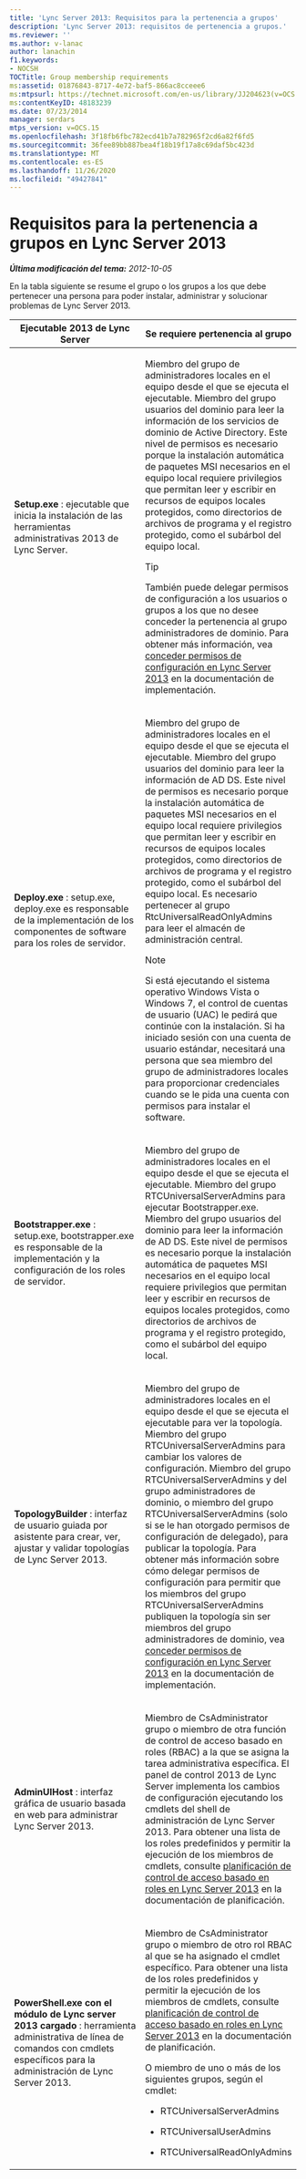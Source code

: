 ```yaml
---
title: 'Lync Server 2013: Requisitos para la pertenencia a grupos'
description: 'Lync Server 2013: requisitos de pertenencia a grupos.'
ms.reviewer: ''
ms.author: v-lanac
author: lanachin
f1.keywords:
- NOCSH
TOCTitle: Group membership requirements
ms:assetid: 01876843-8717-4e72-baf5-866ac8cceee6
ms:mtpsurl: https://technet.microsoft.com/en-us/library/JJ204623(v=OCS.15)
ms:contentKeyID: 48183239
ms.date: 07/23/2014
manager: serdars
mtps_version: v=OCS.15
ms.openlocfilehash: 3f18fb6fbc782ecd41b7a782965f2cd6a82f6fd5
ms.sourcegitcommit: 36fee89bb887bea4f18b19f17a8c69daf5bc423d
ms.translationtype: MT
ms.contentlocale: es-ES
ms.lasthandoff: 11/26/2020
ms.locfileid: "49427841"
---
```

# <a name="group-membership-requirements-for-lync-server-2013"></a>Requisitos para la pertenencia a grupos en Lync Server 2013

<div data-xmlns="http://www.w3.org/1999/xhtml">

<div class="topic" data-xmlns="http://www.w3.org/1999/xhtml" data-msxsl="urn:schemas-microsoft-com:xslt" data-cs="https://msdn.microsoft.com/">

<div data-asp="https://msdn2.microsoft.com/asp">



</div>

<div id="mainSection">

<div id="mainBody">

<span> </span>

_**Última modificación del tema:** 2012-10-05_

En la tabla siguiente se resume el grupo o los grupos a los que debe pertenecer una persona para poder instalar, administrar y solucionar problemas de Lync Server 2013.


<table>
<colgroup>
<col style="width: 50%" />
<col style="width: 50%" />
</colgroup>
<thead>
<tr class="header">
<th>Ejecutable 2013 de Lync Server</th>
<th>Se requiere pertenencia al grupo</th>
</tr>
</thead>
<tbody>
<tr class="odd">
<td><p><strong>Setup.exe</strong> : ejecutable que inicia la instalación de las herramientas administrativas 2013 de Lync Server.</p></td>
<td><p>Miembro del grupo de administradores locales en el equipo desde el que se ejecuta el ejecutable. Miembro del grupo usuarios del dominio para leer la información de los servicios de dominio de Active Directory. Este nivel de permisos es necesario porque la instalación automática de paquetes MSI necesarios en el equipo local requiere privilegios que permitan leer y escribir en recursos de equipos locales protegidos, como directorios de archivos de programa y el registro protegido, como el subárbol del equipo local.</p>
<div>

> [!TIP]  
> También puede delegar permisos de configuración a los usuarios o grupos a los que no desee conceder la pertenencia al grupo administradores de dominio. Para obtener más información, vea <A href="lync-server-2013-granting-setup-permissions.md">conceder permisos de configuración en Lync Server 2013</A> en la documentación de implementación.


</div></td>
</tr>
<tr class="even">
<td><p><strong>Deploy.exe</strong> : setup.exe, deploy.exe es responsable de la implementación de los componentes de software para los roles de servidor.</p></td>
<td><p>Miembro del grupo de administradores locales en el equipo desde el que se ejecuta el ejecutable. Miembro del grupo usuarios del dominio para leer la información de AD DS. Este nivel de permisos es necesario porque la instalación automática de paquetes MSI necesarios en el equipo local requiere privilegios que permitan leer y escribir en recursos de equipos locales protegidos, como directorios de archivos de programa y el registro protegido, como el subárbol del equipo local. Es necesario pertenecer al grupo RtcUniversalReadOnlyAdmins para leer el almacén de administración central.</p>
<div>

> [!NOTE]  
> Si está ejecutando el sistema operativo Windows Vista o Windows 7, el control de cuentas de usuario (UAC) le pedirá que continúe con la instalación. Si ha iniciado sesión con una cuenta de usuario estándar, necesitará una persona que sea miembro del grupo de administradores locales para proporcionar credenciales cuando se le pida una cuenta con permisos para instalar el software.


</div></td>
</tr>
<tr class="odd">
<td><p><strong>Bootstrapper.exe</strong> : setup.exe, bootstrapper.exe es responsable de la implementación y la configuración de los roles de servidor.</p></td>
<td><p>Miembro del grupo de administradores locales en el equipo desde el que se ejecuta el ejecutable. Miembro del grupo RTCUniversalServerAdmins para ejecutar Bootstrapper.exe. Miembro del grupo usuarios del dominio para leer la información de AD DS. Este nivel de permisos es necesario porque la instalación automática de paquetes MSI necesarios en el equipo local requiere privilegios que permitan leer y escribir en recursos de equipos locales protegidos, como directorios de archivos de programa y el registro protegido, como el subárbol del equipo local.</p></td>
</tr>
<tr class="even">
<td><p><strong>TopologyBuilder</strong> : interfaz de usuario guiada por asistente para crear, ver, ajustar y validar topologías de Lync Server 2013.</p></td>
<td><p>Miembro del grupo de administradores locales en el equipo desde el que se ejecuta el ejecutable para ver la topología. Miembro del grupo RTCUniversalServerAdmins para cambiar los valores de configuración. Miembro del grupo RTCUniversalServerAdmins y del grupo administradores de dominio, o miembro del grupo RTCUniversalServerAdmins (solo si se le han otorgado permisos de configuración de delegado), para publicar la topología. Para obtener más información sobre cómo delegar permisos de configuración para permitir que los miembros del grupo RTCUniversalServerAdmins publiquen la topología sin ser miembros del grupo administradores de dominio, vea <a href="lync-server-2013-granting-setup-permissions.md">conceder permisos de configuración en Lync Server 2013</a> en la documentación de implementación.</p></td>
</tr>
<tr class="odd">
<td><p><strong>AdminUIHost</strong> : interfaz gráfica de usuario basada en web para administrar Lync Server 2013.</p></td>
<td><p>Miembro de CsAdministrator grupo o miembro de otra función de control de acceso basado en roles (RBAC) a la que se asigna la tarea administrativa específica. El panel de control 2013 de Lync Server implementa los cambios de configuración ejecutando los cmdlets del shell de administración de Lync Server 2013. Para obtener una lista de los roles predefinidos y permitir la ejecución de los miembros de cmdlets, consulte <a href="lync-server-2013-planning-for-role-based-access-control.md">planificación de control de acceso basado en roles en Lync Server 2013</a> en la documentación de planificación.</p></td>
</tr>
<tr class="even">
<td><p><strong>PowerShell.exe con el módulo de Lync server 2013 cargado</strong> : herramienta administrativa de línea de comandos con cmdlets específicos para la administración de Lync Server 2013.</p></td>
<td><p>Miembro de CsAdministrator grupo o miembro de otro rol RBAC al que se ha asignado el cmdlet específico. Para obtener una lista de los roles predefinidos y permitir la ejecución de los miembros de cmdlets, consulte <a href="lync-server-2013-planning-for-role-based-access-control.md">planificación de control de acceso basado en roles en Lync Server 2013</a> en la documentación de planificación.</p>
<p>O miembro de uno o más de los siguientes grupos, según el cmdlet:</p>
<ul>
<li><p>RTCUniversalServerAdmins</p></li>
<li><p>RTCUniversalUserAdmins</p></li>
<li><p>RTCUniversalReadOnlyAdmins</p></li>
</ul></td>
</tr>
</tbody>
</table>


</div>

<span> </span>

</div>

</div>

</div>

